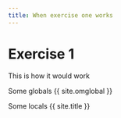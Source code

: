 ```yaml
---
title: When exercise one works
---
```


# Exercise 1

This is how it would work

Some globals
{{ site.omglobal }}

Some locals
{{ site.title }}
